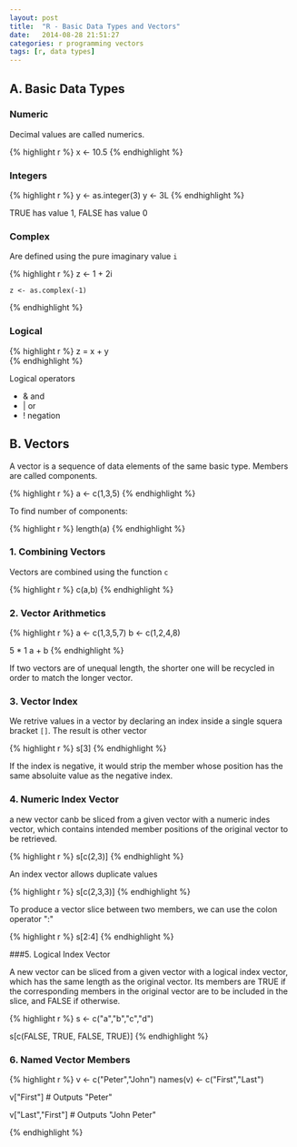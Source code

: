 ```yaml
---
layout: post
title:  "R - Basic Data Types and Vectors"
date:   2014-08-28 21:51:27
categories: r programming vectors
tags: [r, data types]
---
```


## A. Basic Data Types

### Numeric

Decimal values are called numerics.

{% highlight r %}
    x <- 10.5
{% endhighlight %}    
    
### Integers

{% highlight r %}
    y <- as.integer(3)
    y <- 3L
{% endhighlight %}    
    
TRUE has value 1, FALSE has value 0
    
### Complex

Are defined using the pure imaginary value `i`

{% highlight r %}
    z <- 1 + 2i
    
    z <- as.complex(-1)
{% endhighlight %}    

### Logical
 
{% highlight r %}
    z = x + y  
{% endhighlight %}    

Logical operators

- & and
- \| or
- ! negation


## B. Vectors

A vector is a sequence of data elements of the same basic type. Members are called components.

{% highlight r %}
    a <- c(1,3,5)
{% endhighlight %}    
    
To find number of components:

{% highlight r %}
    length(a)
{% endhighlight %}    
    
### 1. Combining Vectors

Vectors are combined using the function `c`

{% highlight r %}
    c(a,b)
{% endhighlight %}    

### 2. Vector Arithmetics

{% highlight r %}
a <- c(1,3,5,7)
b <- c(1,2,4,8)

5 * 1
a + b
{% endhighlight %}    

If two vectors are of unequal length, the shorter one will be recycled in order to match the longer vector.

### 3. Vector Index

We retrive values in a vector by declaring an index inside a single squera bracket `[]`. The result is other vector

{% highlight r %}
    s[3]
{% endhighlight %}    

If the index is negative, it would strip the member whose position has the same absoluite value as the negative index.

### 4. Numeric Index Vector

a new vector canb be sliced from a given vector with a numeric indes vector, which contains intended member positions of the original vector to be retrieved.

{% highlight r %}
    s[c(2,3)]
{% endhighlight %}    
    
An index vector allows duplicate values

{% highlight r %}
    s[c(2,3,3)]
{% endhighlight %}    

To produce a vector slice between two members, we can use the colon operator ":"

{% highlight r %}
    s[2:4]
{% endhighlight %}    

###5. Logical Index Vector

A new vector can be sliced from a given vector with a logical index vector, which has the same length as the original vector. Its members are TRUE if the corresponding members in the original vector are to be included in the slice, and FALSE if otherwise.

{% highlight r %}
s <- c("a","b","c","d")

s[c(FALSE, TRUE, FALSE, TRUE)]
{% endhighlight %}    


### 6. Named Vector Members

{% highlight r %}
v <- c("Peter","John")
names(v) <- c("First","Last")

v["First"]    # Outputs "Peter"

v["Last","First"]    # Outputs "John Peter"


{% endhighlight %}    

